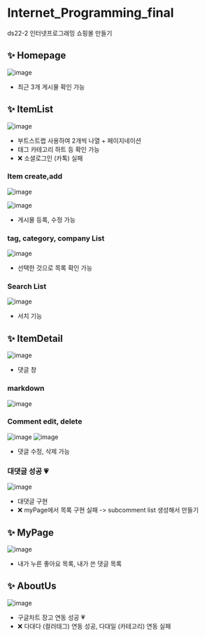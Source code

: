 # Internet_Programming_final
ds22-2 인터넷프로그래밍 쇼핑몰 만들기

## ✨ Homepage
![image](https://user-images.githubusercontent.com/90364684/208316549-3bdf7d26-98a9-4396-a12d-1f92aac223af.png)
- 최근 3개 게시물 확인 가능

## ✨ ItemList
![image](https://user-images.githubusercontent.com/90364684/208316578-389c217d-49b0-46f7-87a2-a077ca566be5.png)
- 부트스트랩 사용하여 2개씩 나열 + 페이지네이션
- 태그 카테고리 하트 등 확인 가능
- ❌ 소셜로그인 (카톡) 실패

### Item create,add

![image](https://user-images.githubusercontent.com/90364684/208316719-79f0a9d5-9291-46e7-bc8e-c142fa7726cf.png)

![image](https://user-images.githubusercontent.com/90364684/208316710-0fb1e915-aa04-4bcf-adcc-65a6595469bc.png)
- 게시물 등록, 수정 가능

### tag, category, company List
![image](https://user-images.githubusercontent.com/90364684/208316771-55495eed-f2bc-4e10-af6e-a54f73408309.png)
- 선택한 것으로 목록 확인 가능

### Search List
![image](https://user-images.githubusercontent.com/90364684/208316860-cd681ed0-36a2-4dcc-b26e-945908f1ef46.png)
- 서치 기능

## ✨ ItemDetail
![image](https://user-images.githubusercontent.com/90364684/208316629-e2028dd3-71b4-44fb-be87-52961fa3cd66.png)
- 댓글 창

### markdown
![image](https://user-images.githubusercontent.com/90364684/208316912-fad594d6-144d-42d7-bea9-aa6b061abd0a.png)


### Comment edit, delete
![image](https://user-images.githubusercontent.com/90364684/208316832-a8ca97b1-85c9-4cfa-9866-8cc0d48d4591.png)
![image](https://user-images.githubusercontent.com/90364684/208316839-80deb693-f319-40fb-9461-91265c2dc6df.png)
- 댓글 수정, 삭제 가능

### 대댓글 성공 💗
![image](https://user-images.githubusercontent.com/90364684/208316888-2b520e33-669a-44a2-b73a-c3e6343a0651.png)
- 대댓글 구현 
- ❌ myPage에서 목록 구현 실패 -> subcomment list 생성해서 만들기


## ✨ MyPage
![image](https://user-images.githubusercontent.com/90364684/208316673-763c9d26-2db2-467d-a68c-7a6e8a62baa0.png)
- 내가 누른 좋아요 목록, 내가 쓴 댓글 목록

## ✨ AboutUs
![image](https://user-images.githubusercontent.com/90364684/208316974-7ea22c5d-5623-4283-b072-315ef894df6d.png)
- 구글차트 장고 연동 성공 💗
- ❌ 다대다 (컬러태그) 연동 성공, 다대일 (카테고리) 연동 실패
